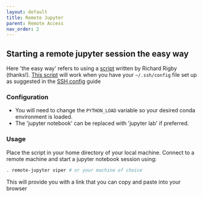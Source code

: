 ```yaml
---
layout: default
title: Remote Jupyter
parent: Remote Access
nav_order: 2
---
```



## Starting a remote jupyter session the easy way

Here 'the easy way' refers to using a [script](https://github.com/bjsilver/bag_wiki/blob/main/assets/scripts/remote-jupyter) written by Richard Rigby (thanks!). [This script](https://github.com/bjsilver/bag_wiki/blob/main/assets/scripts/remote-jupyter) will work when you have your `~/.ssh/config` file set up as suggested in the [SSH config](https://bjsilver.github.io/bag_wiki/docs/FAQs/SSH_configs.html) guide

### Configuration
* You will need to change the `PYTHON_LOAD` variable so your desired conda environment is loaded.
* The 'jupyter notebook' can be replaced with 'jupyter lab' if preferred.

### Usage
Place the script in your home directory of your local machine. Connect to a remote machine and start a jupyter notebook session using:
```bash
. remote-jupyter viper # or your machine of choice
```

This will provide you with a link that you can copy and paste into your browser

